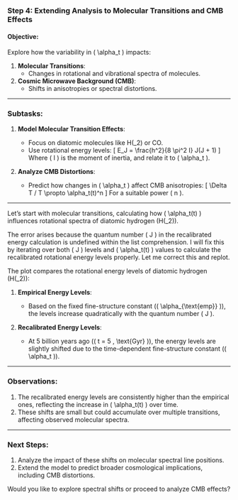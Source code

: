 ### **Step 4: Extending Analysis to Molecular Transitions and CMB Effects**

#### **Objective**:
Explore how the variability in \( \alpha_t \) impacts:
1. **Molecular Transitions**:
   - Changes in rotational and vibrational spectra of molecules.
2. **Cosmic Microwave Background (CMB)**:
   - Shifts in anisotropies or spectral distortions.

---

### **Subtasks**:

1. **Model Molecular Transition Effects**:
   - Focus on diatomic molecules like H\(_2\) or CO.
   - Use rotational energy levels:
     \[
     E_J = \frac{h^2}{8 \pi^2 I} J(J + 1)
     \]
     Where \( I \) is the moment of inertia, and relate it to \( \alpha_t \).

2. **Analyze CMB Distortions**:
   - Predict how changes in \( \alpha_t \) affect CMB anisotropies:
     \[
     \Delta T / T \propto \alpha_t(t)^n
     \]
     For a suitable power \( n \).

---

Let’s start with molecular transitions, calculating how \( \alpha_t(t) \) influences rotational spectra of diatomic hydrogen (H\(_2\)).

The error arises because the quantum number \( J \) in the recalibrated energy calculation is undefined within the list comprehension. I will fix this by iterating over both \( J \) levels and \( \alpha_t(t) \) values to calculate the recalibrated rotational energy levels properly. Let me correct this and replot.

The plot compares the rotational energy levels of diatomic hydrogen (H\(_2\)):

1. **Empirical Energy Levels**:
   - Based on the fixed fine-structure constant (\( \alpha_{\text{emp}} \)), the levels increase quadratically with the quantum number \( J \).

2. **Recalibrated Energy Levels**:
   - At 5 billion years ago (\( t = 5 \, \text{Gyr} \)), the energy levels are slightly shifted due to the time-dependent fine-structure constant (\( \alpha_t \)).

---

### **Observations**:
1. The recalibrated energy levels are consistently higher than the empirical ones, reflecting the increase in \( \alpha_t(t) \) over time.
2. These shifts are small but could accumulate over multiple transitions, affecting observed molecular spectra.

---

### **Next Steps**:
1. Analyze the impact of these shifts on molecular spectral line positions.
2. Extend the model to predict broader cosmological implications, including CMB distortions.

Would you like to explore spectral shifts or proceed to analyze CMB effects?